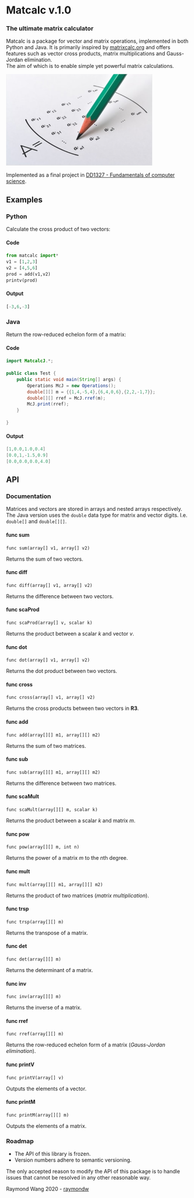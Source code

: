 # Matcalc v.1.0
### The ultimate matrix calculator 
Matcalc is a package for vector and matrix operations, implemented in both Python and Java. It is primarily inspired by [matrixcalc.org](https://matrixcalc.org/en/) and offers features such as vector cross products, matrix multiplications and Gauss-Jordan elimination. <br> The aim of which is to enable simple yet powerful matrix calculations.
<p>
 <img width="400" height="250" src="https://github.com/raymondw99/Matcalc-v.1.0/blob/master/img.png">
</p>

Implemented as a final project in [DD1327 - Fundamentals of computer science](https://www.kth.se/social/course/DD1327/).

## Examples
### Python
Calculate the cross product of two vectors:
#### Code
```python
from matcalc import*
v1 = [1,2,3]
v2 = [4,5,6]
prod = add(v1,v2)
printv(prod)
```
#### Output
```python
[-3,6,-3]
```
### Java
Return the row-reduced echelon form of a matrix:
#### Code
```java
import MatcalcJ.*; 

public class Test {
    public static void main(String[] args) {
        Operations McJ = new Operations();
        double[][] m = {{1,4,-5,4},{6,4,0,6},{2,2,-1,7}};
        double[][] rref = McJ.rref(m);
        McJ.print(rref);
    }

}
```
#### Output
```java
[1,0.0,1.0,0.4]
[0.0,1,-1.5,0.9]
[0.0,0.0,0.0,4.0]
```

## API 
### Documentation 
Matrices and vectors are stored in arrays and nested arrays respectively. The Java version uses the `double` data type for matrix and vector digits. I.e.  `double[]` and `double[][]`. 

#### func sum
```
func sum(array[] v1, array[] v2) 
```
Returns the sum of two vectors.
#### func diff
```
func diff(array[] v1, array[] v2)
```
Returns the difference between two vectors.
#### func scaProd
```
func scaProd(array[] v, scalar k) 
```
Returns the product between a scalar *k* and vector *v*.
#### func dot
```
func dot(array[] v1, array[] v2) 
```
Returns the dot product between two vectors.
#### func cross
```
func cross(array[] v1, array[] v2) 
```
Returns the cross products between two vectors in **R3**.
#### func add
```
func add(array[][] m1, array[][] m2) 
```
Returns the sum of two matrices. 
#### func sub
```
func sub(array[][] m1, array[][] m2) 
```
Returns the difference between two matrices.
#### func scaMult
```
func scaMult(array[][] m, scalar k) 
```
Returns the product between a scalar *k* and matrix *m*.
#### func pow
```
func pow(array[][] m, int n) 
```
Returns the power of a matrix *m* to the *n*th degree.
#### func mult
```
func mult(array[][] m1, array[][] m2) 
```
Returns the product of two matrices (*matrix multiplication*).
#### func trsp
```
func trsp(array[][] m) 
```
Returns the transpose of a matrix. 
#### func det
```
func det(array[][] m) 
```
Returns the determinant of a matrix. 
#### func inv
```
func inv(array[][] m) 
```
Returns the inverse of a matrix. 
#### func rref
```
func rref(array[][] m) 
```
Returns the row-reduced echelon form of a matrix (*Gauss-Jordan elimination*). 
#### func printV
```
func printV(array[] v) 
```
Outputs the elements of a vector.
#### func printM
```
func printM(array[][] m) 
```
Outputs the elements of a matrix.
### Roadmap 
* The API of this library is frozen.
* Version numbers adhere to semantic versioning.

The only accepted reason to modify the API of this package is to handle issues that cannot be resolved in any other reasonable way.

Raymond Wang 2020 - [raymondw](https://github.com/raymondw99) 
